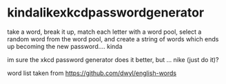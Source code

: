 # kindalikexkcdpasswordgenerator
take a word, break it up, match each letter with a word pool, select a random word from the word pool, and create a string of words which ends up becoming the new password.... kinda

im sure the xkcd password generator does it better, but ... nike (just do it)?

word list taken from https://github.com/dwyl/english-words 
